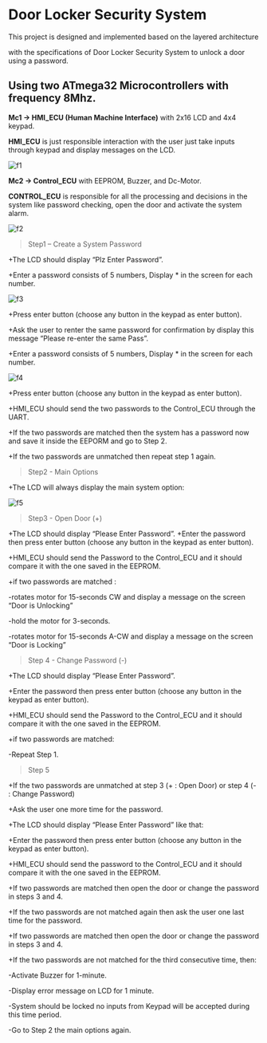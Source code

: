 # Door Locker Security System
This project is designed and implemented based on the layered architecture

with the specifications of Door Locker Security System  to unlock a door using a password.

## Using two ATmega32 Microcontrollers with frequency 8Mhz.

**Mc1 → HMI_ECU (Human Machine Interface)** with 2x16 LCD and 4x4 keypad.

**HMI_ECU** is just responsible interaction with the user just take inputs through keypad and display messages on the LCD.

![f1](https://github.com/Marcoyacoub01/Door_Locker_Security_System/assets/118049131/3d5065d6-adcb-4bc1-8ed1-f35e3e9efaf5)

**Mc2 → Control_ECU** with EEPROM, Buzzer, and Dc-Motor.

**CONTROL_ECU** is responsible for all the processing and decisions in the system like password checking, open the door and activate the system alarm.

![f2](https://github.com/Marcoyacoub01/Door_Locker_Security_System/assets/118049131/bb462e13-fa27-4e16-b759-eda887c2100d)

>Step1 – Create a System Password

+The LCD should display “Plz Enter Password”.

+Enter a password consists of 5 numbers, Display * in the screen for each number.

![f3](https://github.com/Marcoyacoub01/Door_Locker_Security_System/assets/118049131/e89a0e3d-602a-4a95-9b6c-e421b46600a0)

+Press enter button (choose any button in the keypad as enter button).

+Ask the user to renter the same password for confirmation by display this message “Please re-enter the same Pass”.

+Enter a password consists of 5 numbers, Display * in the screen for each number.

![f4](https://github.com/Marcoyacoub01/Door_Locker_Security_System/assets/118049131/36da1589-00b8-467e-b2ac-e48d1eea193c)

+Press enter button (choose any button in the keypad as enter button).

+HMI_ECU should send the two passwords to the Control_ECU through the UART.

+If the two passwords are matched then the system has a password now and save it inside the EEPORM and go to Step 2.

+If the two passwords are unmatched then repeat step 1 again.

> Step2 - Main Options

+The LCD will always display the main system option:

![f5](https://github.com/Marcoyacoub01/Door_Locker_Security_System/assets/118049131/52117204-d3e4-43ab-9a73-fa402844abeb)

> Step3 - Open Door (+)

+The LCD should display “Please Enter Password”.
+Enter the password then press enter button (choose any button in the keypad as enter button).

+HMI_ECU should send the Password to the Control_ECU and it should compare it with the one saved in the EEPROM.

+if two passwords are matched :

   -rotates motor for 15-seconds CW and display a message on the screen “Door is Unlocking”
   
   -hold the motor for 3-seconds.
   
   -rotates motor for 15-seconds A-CW and display a message on the screen “Door is Locking”

> Step 4 - Change Password (-)

+The LCD should display “Please Enter Password”.

+Enter the password then press enter button (choose any button in the keypad as enter button).

+HMI_ECU should send the Password to the Control_ECU and it should compare it with the one saved in the EEPROM.

+if two passwords are matched:

  -Repeat Step 1.


> Step 5

+If the two passwords are unmatched at step 3 (+ : Open Door) or step 4 (- : Change Password)

+Ask the user one more time for the password.

+The LCD should display “Please Enter Password” like that:

+Enter the password then press enter button (choose any button in the keypad as enter button).

+HMI_ECU should send the password to the Control_ECU and it should compare it with the one saved in the EEPROM.

+If two passwords are matched then open the door or change the password in steps 3 and 4.

+If the two passwords are not matched again then ask the user one last time for the password.

+If two passwords are matched then open the door or change the password in steps 3 and 4.

+If the two passwords are not matched for the third consecutive time, then:

  -Activate Buzzer for 1-minute.
  
  -Display error message on LCD for 1 minute.
  
  -System should be locked no inputs from Keypad will be accepted during this time period.
  
  -Go to Step 2 the main options again.
  


